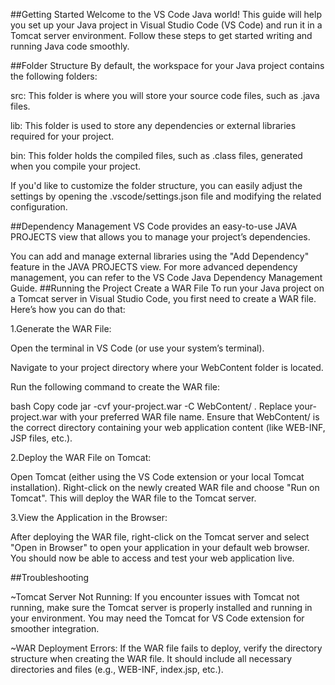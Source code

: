 ##Getting Started
Welcome to the VS Code Java world! This guide will help you set up your Java project in Visual Studio Code (VS Code) and run it in a Tomcat server environment.
Follow these steps to get started writing and running Java code smoothly.

##Folder Structure
By default, the workspace for your Java project contains the following folders:

src: This folder is where you will store your source code files, such as .java files.

lib: This folder is used to store any dependencies or external libraries required for your project.

bin: This folder holds the compiled files, such as .class files, generated when you compile your project.

If you'd like to customize the folder structure, you can easily adjust the settings by opening the .vscode/settings.json file and modifying the related configuration.

##Dependency Management
VS Code provides an easy-to-use JAVA PROJECTS view that allows you to manage your project’s dependencies.

You can add and manage external libraries using the "Add Dependency" feature in the JAVA PROJECTS view.
For more advanced dependency management, you can refer to the VS Code Java Dependency Management Guide.
##Running the Project
Create a WAR File
To run your Java project on a Tomcat server in Visual Studio Code, you first need to create a WAR file. Here’s how you can do that:

1.Generate the WAR File:

Open the terminal in VS Code (or use your system’s terminal).

Navigate to your project directory where your WebContent folder is located.

Run the following command to create the WAR file:

bash
Copy code
jar -cvf your-project.war -C WebContent/ .
Replace your-project.war with your preferred WAR file name. Ensure that WebContent/ is the correct directory containing your web application content (like WEB-INF, JSP files, etc.).

2.Deploy the WAR File on Tomcat:

Open Tomcat (either using the VS Code extension or your local Tomcat installation).
Right-click on the newly created WAR file and choose "Run on Tomcat". This will deploy the WAR file to the Tomcat server.

3.View the Application in the Browser:

After deploying the WAR file, right-click on the Tomcat server and select "Open in Browser" to open your application in your default web browser.
You should now be able to access and test your web application live.

##Troubleshooting

~Tomcat Server Not Running: If you encounter issues with Tomcat not running, make sure the Tomcat server is properly installed and running in your environment. You may need the Tomcat for VS Code extension for smoother integration.

~WAR Deployment Errors: If the WAR file fails to deploy, verify the directory structure when creating the WAR file. It should include all necessary directories and files (e.g., WEB-INF, index.jsp, etc.).
